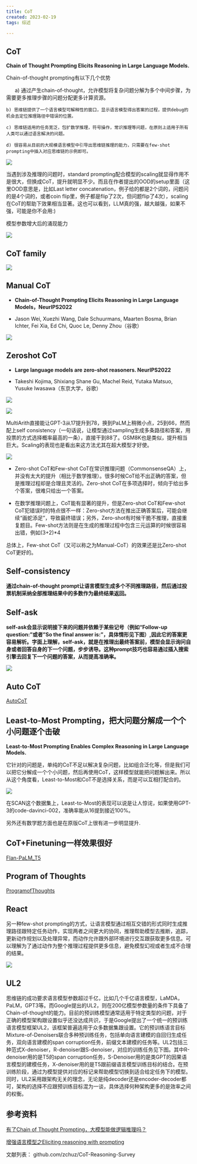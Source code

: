 ```yaml
---
title: CoT
created: 2023-02-19
tags: 综述

---
```



## CoT

**Chain of Thought Prompting Elicits Reasoning in Large Language Models.**

Chain-of-thought prompting有以下几个优势

      a) 通过产生chain-of-thought，允许模型将复杂问题分解为多个中间步骤，为需要更多推理步骤的问题分配更多计算资源。

	b) 思维链提供了一个语言模型可解释性的窗口，显示语言模型得出答案的过程，提供debug的机会去定位推理路径中错误的位置。
    
	c) 思维链适用的任务宽泛，包扩数学推理，符号操作，常识推理等问题，在原则上适用于所有人类可以通过语言解决的问题。
    
	d) 很容易从目前的大规模语言模型中引导出思维链推理的能力，只需要在few-shot prompting中插入对应思维链的示例即可。

![](img/Pasted%20image%2020230219164019.png)

当遇到涉及推理的问题时，standard prompting配合模型的scaling就显得作用不是很大，但换成CoT，提升就明显不少。而且在作者提出的OOD的setup里面（这里OOD意思是，比如Last letter concatenation，例子给的都是2个词的，问题问的是4个词的，或者coin flip里，例子都是flip了2次，但问题flip了4次），scaling在CoT的帮助下效果相当显著。这也可以看到，LLM真的强，越大越强，如果不强，可能是你不会用:)

模型参数增大后的涌现能力

![](img/Pasted%20image%2020230219170121.png)

## CoT  family

![](img/Pasted%20image%2020230227220518.png)

## Manual CoT

- **Chain-of-Thought Prompting Elicits Reasoning in Large Language Models，NeurIPS2022**
    
- Jason Wei, Xuezhi Wang, Dale Schuurmans, Maarten Bosma, Brian Ichter, Fei Xia, Ed Chi, Quoc Le, Denny Zhou（谷歌）

![](img/Pasted%20image%2020230227220808.png)

 
## Zeroshot CoT

- **Large language models are zero-shot reasoners. NeurIPS2022**
    
- Takeshi Kojima, Shixiang Shane Gu, Machel Reid, Yutaka Matsuo, Yusuke Iwasawa（东京大学，谷歌）

![](img/Pasted%20image%2020230219164254.png)

![](img/Pasted%20image%2020230219170231.png)

MultiArith直接能让GPT-3从17提升到78，换到PaLM上稍微小点，25到66，然而配上self consistency（一句话说，让模型通过sampling生成多条路径和答案，用投票的方式选择概率最高的一条），直接干到88了。GSM8K也是类似，提升相当巨大。Scaling的表现也是看出来这方法尤其在超大模型才好使。

![](img/Pasted%20image%2020230219164420.png)

- Zero-shot CoT和Few-shot CoT在常识推理问题（CommonsenseQA）上，并没有太大的提升（相比于数学推理）。很多时候CoT给不出正确的答案，但是推理过程却是合理且灵活的。Zero-shot CoT在多项选择时，倾向于给出多个答案，很难只给出一个答案。
    
- 在数学推理问题上，CoT能有显著的提升，但是Zero-shot CoT和Few-shot CoT犯错误时的特点很不一样：Zero-shot方法在推出正确答案后，可能会继续“画蛇添足”，导致最终错误；另外，Zero-shot有时候干脆不推理，直接重复题目。Few-shot方法则是在生成的推理过程中包含三元运算的时候很容易出错，例如(3+2)*4
    

总体上，Few-shot CoT（又可以称之为Manual-CoT）的效果还是比Zero-shot CoT更好的。


## Self-consistency
**通过chain-of-thought prompt让语言模型生成多个不同推理路径，然后通过投票机制采纳全部推理结果中的多数作为最终结果返回。**

## Self-ask
**self-ask会显示说明接下来的问题并依赖于某些记号（例如“Follow-up question:”或者”So the final answer is:”，具体情形见下图）,因此它的答案更容易解析。字面上理解，self-ask，就是在推理出最终答案前，模型会显示询问自身或者回答自身的下一个问题，步步诱导。这种prompt技巧也容易通过插入搜索引擎去回复下一个问题的答案，从而提高准确率。**

![](img/Pasted%20image%2020230325001031.png)


## Auto CoT
[AutoCoT](AutoCoT/AutoCoT.md)

## Least-to-Most Prompting，把大问题分解成一个个小问题逐个击破

**Least-to-Most Prompting Enables Complex Reasoning in Large Language Models.**

它针对的问题是，单纯的CoT不足以解决复杂问题，比如组合泛化等，但是我们可以把它分解成一个个小问题，然后再使用CoT，这样模型就能把问题解出来。所以从这个角度看，Least-to-Most和CoT不是选择关系，而是可以互相打配合的。

![](img/Pasted%20image%2020230219170442.png)

在SCAN这个数据集上，Least-to-Most的表现可以说是让人惊诧，如果使用GPT-3的code-davinci-002，准确率能从16提到接近100%。

另外还有数学题方面也是在原版CoT上很有进一步明显提升.

## CoT+Finetuning一样效果很好

[Flan-PaLM_T5](../Alignment/Flan-PaLM_T5/Flan-PaLM_T5.md)

## Program of Thoughts

[ProgramofThoughts](../ProgramofThoughts/ProgramofThoughts.md)


## React
另一种few-shot prompting的方式，让语言模型通过相互交错的形式同时生成推理路径跟特定任务动作，实现两者之间更大的协同，推理帮助模型去推断，追踪，更新动作规划以及处理异常，而动作允许跟外部环境进行交互跟获取更多信息。可以理解为了通过动作为整个推理过程提供更多信息，避免模型幻视或者生成不合理的结果。

![](img/Pasted%20image%2020230325001127.png)


## UL2

思维链的成功要求语言模型参数超过千亿，比如几个千亿语言模型，LaMDA，PaLM，GPT3等。而Google提出的UL2，则在200亿模型参数量的条件下具备了Chain-of-thought的能力。目前的预训练模型通常适用于特定类型的问题，对于正确的模型架构跟设置似乎还没达成共识，于是Google提出了一个统一的预训练语言模型框架UL2，该框架普遍适用于众多数据集跟设置。它的预训练语言目标Mixture-of-Denoisers联合多种预训练任务，包括单向语言建模的自回归生成任务，双向语言建模的span corruption任务，前缀文本建模的任务等。UL2包括三种范式X-denoiser，R-denoiser跟S-denoiser，对应的训练任务见下图。其中R-denoiser用的是T5的span corruption任务，S-Denoiser用的是类GPT的因果语言模型的建模任务，X-denoiser用的是T5跟前缀语言模型训练目标的结合。在预训练阶段，通过为模型提供对应的标记来帮助模型切换到适合给定任务下的模型。同时，UL2采用跟架构无关的理念，无论是纯decoder还是encoder-decoder都可，架构的选择不应跟预训练目标混为一谈，具体选择何种架构更多的是效率之间的权衡。


## 参考资料

[有了Chain of Thought Prompting，大模型能做逻辑推理吗？](https://zhuanlan.zhihu.com/p/589087074)

[增强语言模型之Eliciting reasoning with prompting](https://mp.weixin.qq.com/s/1KkAmqTVlwxwtpEnLUPDWQ)

文献列表： github.com/zchuz/CoT-Reasoning-Survey



